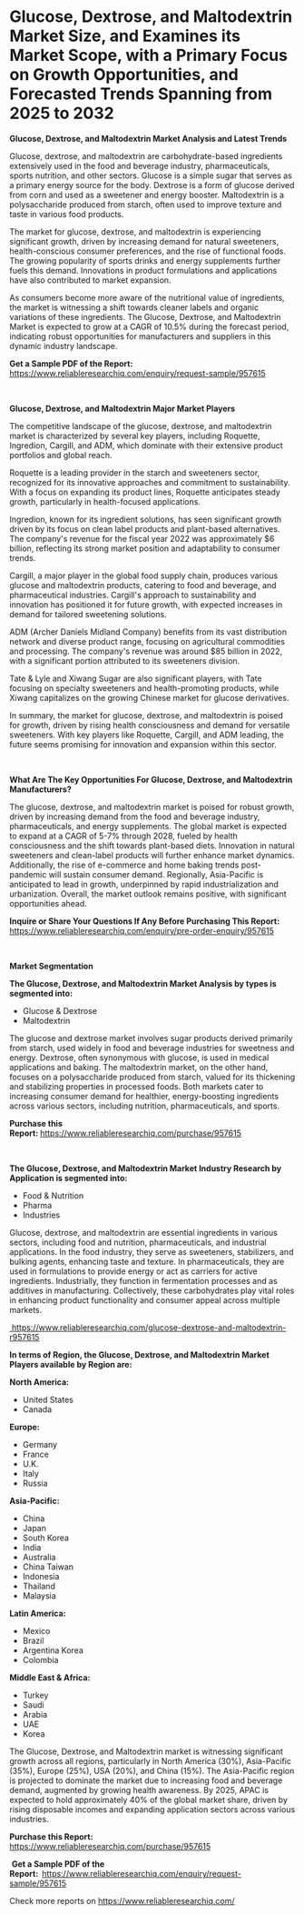 <p><h1>Glucose, Dextrose, and Maltodextrin Market Size, and Examines its Market Scope, with a Primary Focus on Growth Opportunities, and Forecasted Trends Spanning from 2025 to 2032</h1></p><p><strong>Glucose, Dextrose, and Maltodextrin Market Analysis and Latest Trends</strong></p>
<p><p>Glucose, dextrose, and maltodextrin are carbohydrate-based ingredients extensively used in the food and beverage industry, pharmaceuticals, sports nutrition, and other sectors. Glucose is a simple sugar that serves as a primary energy source for the body. Dextrose is a form of glucose derived from corn and used as a sweetener and energy booster. Maltodextrin is a polysaccharide produced from starch, often used to improve texture and taste in various food products.</p><p>The market for glucose, dextrose, and maltodextrin is experiencing significant growth, driven by increasing demand for natural sweeteners, health-conscious consumer preferences, and the rise of functional foods. The growing popularity of sports drinks and energy supplements further fuels this demand. Innovations in product formulations and applications have also contributed to market expansion.</p><p>As consumers become more aware of the nutritional value of ingredients, the market is witnessing a shift towards cleaner labels and organic variations of these ingredients. The Glucose, Dextrose, and Maltodextrin Market is expected to grow at a CAGR of 10.5% during the forecast period, indicating robust opportunities for manufacturers and suppliers in this dynamic industry landscape.</p></p>
<p><strong>Get a Sample PDF of the Report:&nbsp;</strong> <a href="https://www.reliableresearchiq.com/enquiry/request-sample/957615?utm_campaign=2927&utm_medium=2&utm_source=Github&utm_content=ia&utm_term=21032025&utm_id=glucose-dextrose-and-maltodextrin">https://www.reliableresearchiq.com/enquiry/request-sample/957615</a></p>
<p>&nbsp;</p>
<p><strong>Glucose, Dextrose, and Maltodextrin Major Market Players</strong></p>
<p><p>The competitive landscape of the glucose, dextrose, and maltodextrin market is characterized by several key players, including Roquette, Ingredion, Cargill, and ADM, which dominate with their extensive product portfolios and global reach. </p><p>Roquette is a leading provider in the starch and sweeteners sector, recognized for its innovative approaches and commitment to sustainability. With a focus on expanding its product lines, Roquette anticipates steady growth, particularly in health-focused applications.</p><p>Ingredion, known for its ingredient solutions, has seen significant growth driven by its focus on clean label products and plant-based alternatives. The company's revenue for the fiscal year 2022 was approximately $6 billion, reflecting its strong market position and adaptability to consumer trends.</p><p>Cargill, a major player in the global food supply chain, produces various glucose and maltodextrin products, catering to food and beverage, and pharmaceutical industries. Cargill's approach to sustainability and innovation has positioned it for future growth, with expected increases in demand for tailored sweetening solutions.</p><p>ADM (Archer Daniels Midland Company) benefits from its vast distribution network and diverse product range, focusing on agricultural commodities and processing. The company's revenue was around $85 billion in 2022, with a significant portion attributed to its sweeteners division.</p><p>Tate & Lyle and Xiwang Sugar are also significant players, with Tate focusing on specialty sweeteners and health-promoting products, while Xiwang capitalizes on the growing Chinese market for glucose derivatives.</p><p>In summary, the market for glucose, dextrose, and maltodextrin is poised for growth, driven by rising health consciousness and demand for versatile sweeteners. With key players like Roquette, Cargill, and ADM leading, the future seems promising for innovation and expansion within this sector.</p></p>
<p>&nbsp;</p>
<p><strong>What Are The Key Opportunities For Glucose, Dextrose, and Maltodextrin Manufacturers?</strong></p>
<p><p>The glucose, dextrose, and maltodextrin market is poised for robust growth, driven by increasing demand from the food and beverage industry, pharmaceuticals, and energy supplements. The global market is expected to expand at a CAGR of 5-7% through 2028, fueled by health consciousness and the shift towards plant-based diets. Innovation in natural sweeteners and clean-label products will further enhance market dynamics. Additionally, the rise of e-commerce and home baking trends post-pandemic will sustain consumer demand. Regionally, Asia-Pacific is anticipated to lead in growth, underpinned by rapid industrialization and urbanization. Overall, the market outlook remains positive, with significant opportunities ahead.</p></p>
<p><strong>Inquire or Share Your Questions If Any Before Purchasing This Report:</strong> <a href="https://www.reliableresearchiq.com/enquiry/pre-order-enquiry/957615?utm_campaign=2927&utm_medium=2&utm_source=Github&utm_content=ia&utm_term=21032025&utm_id=glucose-dextrose-and-maltodextrin">https://www.reliableresearchiq.com/enquiry/pre-order-enquiry/957615</a></p>
<p>&nbsp;</p>
<p><strong>Market Segmentation</strong></p>
<p><strong>The Glucose, Dextrose, and Maltodextrin Market Analysis by types is segmented into:</strong></p>
<p><ul><li>Glucose & Dextrose</li><li>Maltodextrin</li></ul></p>
<p><p>The glucose and dextrose market involves sugar products derived primarily from starch, used widely in food and beverage industries for sweetness and energy. Dextrose, often synonymous with glucose, is used in medical applications and baking. The maltodextrin market, on the other hand, focuses on a polysaccharide produced from starch, valued for its thickening and stabilizing properties in processed foods. Both markets cater to increasing consumer demand for healthier, energy-boosting ingredients across various sectors, including nutrition, pharmaceuticals, and sports.</p></p>
<p><strong>Purchase this Report:&nbsp;</strong><a href="https://www.reliableresearchiq.com/purchase/957615?utm_campaign=2927&utm_medium=2&utm_source=Github&utm_content=ia&utm_term=21032025&utm_id=glucose-dextrose-and-maltodextrin">https://www.reliableresearchiq.com/purchase/957615</a></p>
<p>&nbsp;</p>
<p><strong>The Glucose, Dextrose, and Maltodextrin Market Industry Research by Application is segmented into:</strong></p>
<p><ul><li>Food & Nutrition</li><li>Pharma</li><li>Industries</li></ul></p>
<p><p>Glucose, dextrose, and maltodextrin are essential ingredients in various sectors, including food and nutrition, pharmaceuticals, and industrial applications. In the food industry, they serve as sweeteners, stabilizers, and bulking agents, enhancing taste and texture. In pharmaceuticals, they are used in formulations to provide energy or act as carriers for active ingredients. Industrially, they function in fermentation processes and as additives in manufacturing. Collectively, these carbohydrates play vital roles in enhancing product functionality and consumer appeal across multiple markets.</p></p>
<p><a href="https://www.reliableresearchiq.com/glucose-dextrose-and-maltodextrin-r957615?utm_campaign=2927&utm_medium=2&utm_source=Github&utm_content=ia&utm_term=21032025&utm_id=glucose-dextrose-and-maltodextrin">&nbsp;https://www.reliableresearchiq.com/glucose-dextrose-and-maltodextrin-r957615</a></p>
<p><strong>In terms of Region, the Glucose, Dextrose, and Maltodextrin Market Players available by Region are:</strong></p>
<p>
    <p> <strong> North America: </strong>
        <ul>
            <li>United States</li>
            <li>Canada</li>
        </ul>
        </p> 
    <p> <strong> Europe: </strong>
        <ul>
            <li>Germany</li>
            <li>France</li>
            <li>U.K.</li>
            <li>Italy</li>
            <li>Russia</li>
        </ul>
        </p> 
    <p> <strong> Asia-Pacific: </strong>
        <ul>
            <li>China</li>
            <li>Japan</li>
            <li>South Korea</li>
            <li>India</li>
            <li>Australia</li>
            <li>China Taiwan</li>
            <li>Indonesia</li>
            <li>Thailand</li>
            <li>Malaysia</li>
        </ul>
        </p> 
    <p> <strong> Latin America: </strong>
        <ul>
            <li>Mexico</li>
            <li>Brazil</li>
            <li>Argentina Korea</li>
            <li>Colombia</li>
        </ul>
        </p> 
    <p> <strong> Middle East & Africa: </strong>
        <ul>
            <li>Turkey</li>
            <li>Saudi</li>
            <li>Arabia</li>
            <li>UAE</li>
            <li>Korea</li>
        </ul>
    </p>
    </p>
<p><p>The Glucose, Dextrose, and Maltodextrin market is witnessing significant growth across all regions, particularly in North America (30%), Asia-Pacific (35%), Europe (25%), USA (20%), and China (15%). The Asia-Pacific region is projected to dominate the market due to increasing food and beverage demand, augmented by growing health awareness. By 2025, APAC is expected to hold approximately 40% of the global market share, driven by rising disposable incomes and expanding application sectors across various industries.</p></p>
<p><strong>Purchase this Report: </strong><a href="https://www.reliableresearchiq.com/purchase/957615?utm_campaign=2927&utm_medium=2&utm_source=Github&utm_content=ia&utm_term=21032025&utm_id=glucose-dextrose-and-maltodextrin">https://www.reliableresearchiq.com/purchase/957615</a></p>
<p>&nbsp;<strong>Get a Sample PDF of the Report:&nbsp;&nbsp;</strong><a href="https://www.reliableresearchiq.com/enquiry/request-sample/957615?utm_campaign=2927&utm_medium=2&utm_source=Github&utm_content=ia&utm_term=21032025&utm_id=glucose-dextrose-and-maltodextrin">https://www.reliableresearchiq.com/enquiry/request-sample/957615</a></p>
<p><strong></strong></p>
<p>Check more reports on <a href="https://www.reliableresearchiq.com/?utm_campaign=2927&utm_medium=2&utm_source=Github&utm_content=ia&utm_term=21032025&utm_id=glucose-dextrose-and-maltodextrin">https://www.reliableresearchiq.com/</a></p>
